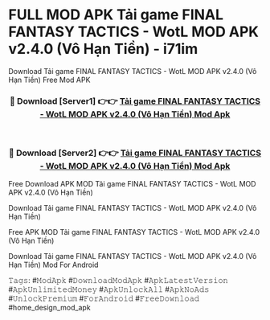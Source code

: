 # FULL MOD APK Tải game FINAL FANTASY TACTICS - WotL MOD APK v2.4.0 (Vô Hạn Tiền) - i71im
Download Tải game FINAL FANTASY TACTICS - WotL MOD APK v2.4.0 (Vô Hạn Tiền) Free Mod APK

<div align="center">
<h3>🔴 Download [Server1] 👉👉 <a href="https://apk-comot.site?title=Tải_game_FINAL_FANTASY_TACTICS_-_WotL_MOD_APK_v2.4.0_(Vô_Hạn_Tiền)">Tải game FINAL FANTASY TACTICS - WotL MOD APK v2.4.0 (Vô Hạn Tiền) Mod Apk</a></h3><br>

<h3>🔴 Download [Server2] 👉👉 <a href="https://apk-comot.site?title=Tải_game_FINAL_FANTASY_TACTICS_-_WotL_MOD_APK_v2.4.0_(Vô_Hạn_Tiền)">Tải game FINAL FANTASY TACTICS - WotL MOD APK v2.4.0 (Vô Hạn Tiền) Mod Apk</a></h3>
</div>


Free Download APK MOD Tải game FINAL FANTASY TACTICS - WotL MOD APK v2.4.0 (Vô Hạn Tiền)

Download Tải game FINAL FANTASY TACTICS - WotL MOD APK v2.4.0 (Vô Hạn Tiền) 

Free APK MOD Tải game FINAL FANTASY TACTICS - WotL MOD APK v2.4.0 (Vô Hạn Tiền) 

Download Tải game FINAL FANTASY TACTICS - WotL MOD APK v2.4.0 (Vô Hạn Tiền) Mod For Android

𝚃𝚊𝚐𝚜: #𝙼𝚘𝚍𝙰𝚙𝚔 #𝙳𝚘𝚠𝚗𝚕𝚘𝚊𝚍𝙼𝚘𝚍𝙰𝚙𝚔 #𝙰𝚙𝚔𝙻𝚊𝚝𝚎𝚜𝚝𝚅𝚎𝚛𝚜𝚒𝚘𝚗 #𝙰𝚙𝚔𝚄𝚗𝚕𝚒𝚖𝚒𝚝𝚎𝚍𝙼𝚘𝚗𝚎𝚢 #𝙰𝚙𝚔𝚄𝚗𝚕𝚘𝚌𝚔𝙰𝚕𝚕 #𝙰𝚙𝚔𝙽𝚘𝙰𝚍𝚜 #𝚄𝚗𝚕𝚘𝚌𝚔𝙿𝚛𝚎𝚖𝚒𝚞𝚖 #𝙵𝚘𝚛𝙰𝚗𝚍𝚛𝚘𝚒𝚍 #𝙵𝚛𝚎𝚎𝙳𝚘𝚠𝚗𝚕𝚘𝚊𝚍 #home_design_mod_apk